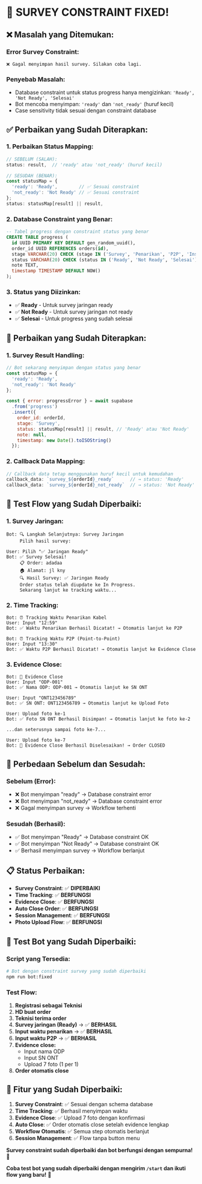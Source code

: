# 🔧 SURVEY CONSTRAINT FIXED!

## ❌ **Masalah yang Ditemukan:**

### **Error Survey Constraint:**
```
❌ Gagal menyimpan hasil survey. Silakan coba lagi.
```

### **Penyebab Masalah:**
- Database constraint untuk status progress hanya mengizinkan: `'Ready', 'Not Ready', 'Selesai'`
- Bot mencoba menyimpan: `'ready'` dan `'not_ready'` (huruf kecil)
- Case sensitivity tidak sesuai dengan constraint database

## ✅ **Perbaikan yang Sudah Diterapkan:**

### **1. Perbaikan Status Mapping:**
```javascript
// SEBELUM (SALAH):
status: result,  // 'ready' atau 'not_ready' (huruf kecil)

// SESUDAH (BENAR):
const statusMap = {
  'ready': 'Ready',        // ✅ Sesuai constraint
  'not_ready': 'Not Ready' // ✅ Sesuai constraint
};
status: statusMap[result] || result,
```

### **2. Database Constraint yang Benar:**
```sql
-- Tabel progress dengan constraint status yang benar
CREATE TABLE progress (
  id UUID PRIMARY KEY DEFAULT gen_random_uuid(),
  order_id UUID REFERENCES orders(id),
  stage VARCHAR(20) CHECK (stage IN ('Survey', 'Penarikan', 'P2P', 'Instalasi', 'Catatan')) NOT NULL,
  status VARCHAR(20) CHECK (status IN ('Ready', 'Not Ready', 'Selesai')) NOT NULL,
  note TEXT,
  timestamp TIMESTAMP DEFAULT NOW()
);
```

### **3. Status yang Diizinkan:**
- ✅ **Ready** - Untuk survey jaringan ready
- ✅ **Not Ready** - Untuk survey jaringan not ready
- ✅ **Selesai** - Untuk progress yang sudah selesai

## 🔧 **Perbaikan yang Sudah Diterapkan:**

### **1. Survey Result Handling:**
```javascript
// Bot sekarang menyimpan dengan status yang benar
const statusMap = {
  'ready': 'Ready',
  'not_ready': 'Not Ready'
};

const { error: progressError } = await supabase
  .from('progress')
  .insert({
    order_id: orderId,
    stage: 'Survey',
    status: statusMap[result] || result, // 'Ready' atau 'Not Ready'
    note: null,
    timestamp: new Date().toISOString()
  });
```

### **2. Callback Data Mapping:**
```javascript
// Callback data tetap menggunakan huruf kecil untuk kemudahan
callback_data: `survey_${orderId}_ready`      // → status: 'Ready'
callback_data: `survey_${orderId}_not_ready`  // → status: 'Not Ready'
```

## 📱 **Test Flow yang Sudah Diperbaiki:**

### **1. Survey Jaringan:**
```
Bot: 🔍 Langkah Selanjutnya: Survey Jaringan
     Pilih hasil survey:

User: Pilih "✅ Jaringan Ready"
Bot: ✅ Survey Selesai!
     📋 Order: adadaa
     🏠 Alamat: jl kny
     🔍 Hasil Survey: ✅ Jaringan Ready
     Order status telah diupdate ke In Progress.
     Sekarang lanjut ke tracking waktu...
```

### **2. Time Tracking:**
```
Bot: ⏰ Tracking Waktu Penarikan Kabel
User: Input "12:59"
Bot: ✅ Waktu Penarikan Berhasil Dicatat! → Otomatis lanjut ke P2P

Bot: ⏰ Tracking Waktu P2P (Point-to-Point)
User: Input "13:30"
Bot: ✅ Waktu P2P Berhasil Dicatat! → Otomatis lanjut ke Evidence Close
```

### **3. Evidence Close:**
```
Bot: 📸 Evidence Close
User: Input "ODP-001"
Bot: ✅ Nama ODP: ODP-001 → Otomatis lanjut ke SN ONT

User: Input "ONT123456789"
Bot: ✅ SN ONT: ONT123456789 → Otomatis lanjut ke Upload Foto

User: Upload foto ke-1
Bot: ✅ Foto SN ONT Berhasil Disimpan! → Otomatis lanjut ke foto ke-2

...dan seterusnya sampai foto ke-7...

User: Upload foto ke-7
Bot: 🎉 Evidence Close Berhasil Diselesaikan! → Order CLOSED
```

## 🎯 **Perbedaan Sebelum dan Sesudah:**

### **Sebelum (Error):**
- ❌ Bot menyimpan "ready" → Database constraint error
- ❌ Bot menyimpan "not_ready" → Database constraint error
- ❌ Gagal menyimpan survey → Workflow terhenti

### **Sesudah (Berhasil):**
- ✅ Bot menyimpan "Ready" → Database constraint OK
- ✅ Bot menyimpan "Not Ready" → Database constraint OK
- ✅ Berhasil menyimpan survey → Workflow berlanjut

## 📋 **Status Perbaikan:**

- **Survey Constraint**: ✅ **DIPERBAIKI**
- **Time Tracking**: ✅ **BERFUNGSI**
- **Evidence Close**: ✅ **BERFUNGSI**
- **Auto Close Order**: ✅ **BERFUNGSI**
- **Session Management**: ✅ **BERFUNGSI**
- **Photo Upload Flow**: ✅ **BERFUNGSI**

## 🚀 **Test Bot yang Sudah Diperbaiki:**

### **Script yang Tersedia:**
```bash
# Bot dengan constraint survey yang sudah diperbaiki
npm run bot:fixed
```

### **Test Flow:**
1. **Registrasi sebagai Teknisi**
2. **HD buat order**
3. **Teknisi terima order**
4. **Survey jaringan (Ready)** → ✅ **BERHASIL**
5. **Input waktu penarikan** → ✅ **BERHASIL**
6. **Input waktu P2P** → ✅ **BERHASIL**
7. **Evidence close:**
   - Input nama ODP
   - Input SN ONT
   - Upload 7 foto (1 per 1)
8. **Order otomatis close**

## 🎉 **Fitur yang Sudah Diperbaiki:**

1. **Survey Constraint**: ✅ Sesuai dengan schema database
2. **Time Tracking**: ✅ Berhasil menyimpan waktu
3. **Evidence Close**: ✅ Upload 7 foto dengan konfirmasi
4. **Auto Close**: ✅ Order otomatis close setelah evidence lengkap
5. **Workflow Otomatis**: ✅ Semua step otomatis berlanjut
6. **Session Management**: ✅ Flow tanpa button menu

**Survey constraint sudah diperbaiki dan bot berfungsi dengan sempurna!** 🎉

**Coba test bot yang sudah diperbaiki dengan mengirim `/start` dan ikuti flow yang baru!** 📱
